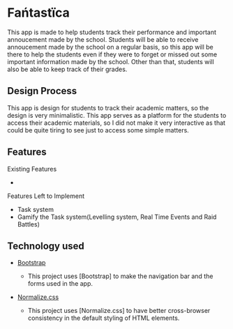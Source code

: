 # Fańtastïca

This app is made to help students track their performance and important annoucement made by the school. Students will be able to receive annoucement made by the school on a regular basis, so this app will be there to help the students even if they were to forget or missed out some important information made by the school. Other than that, students will also be able to keep track of their grades.

## Design Process

This app is design for students to track their academic matters, so the design is very minimalistic. This app serves as a platform for the students to access their academic materials, so I did not make it very interactive as that could be quite tiring to see just to access some simple matters.

## Features

Existing Features

-

Features Left to Implement

- Task system
- Gamify the Task system(Levelling system, Real Time Events and Raid Battles)

## Technology used

- [Bootstrap](https://getbootstrap.com)
	- This project uses [Bootstrap] to make the navigation bar and the forms used in the app.

- [Normalize.css](https://necolas.github.io/normalize.css)
	- This project uses [Normalize.css] to have better cross-browser consistency in the default styling of HTML elements.
